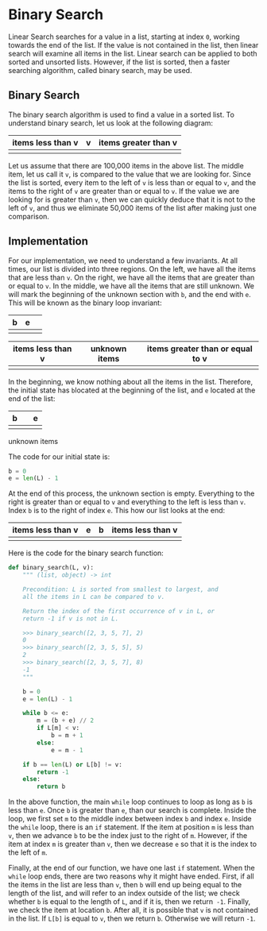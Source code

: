 # Binary Search

Linear Search searches for a value in a list, starting at index `0`, working towards the end of the list. If the value is not contained in the list, then linear search will examine all items in the list. Linear search can be applied to both sorted and unsorted lists. However, if the list is sorted, then a faster searching algorithm, called binary search, may be used.

## Binary Search

The binary search algorithm is used to find a value in a sorted list. To understand binary search, let us look at the following diagram:

| items less than v | v   | items greater than v |
| ----------------- | --- | -------------------- |
|                   |     |                      |

Let us assume that there are 100,000 items in the above list. The middle item, let us call it `v`, is compared to the value that we are looking for. Since the list is sorted, every item to the left of `v` is less than or equal to `v`, and the items to the right of `v` are greater than or equal to `v`. If the value we are looking for is greater than `v`, then we can quickly deduce that it is not to the left of `v`, and thus we eliminate 50,000 items of the list after making just one comparison.

## Implementation

For our implementation, we need to understand a few invariants. At all times, our list is divided into three regions. On the left, we have all the items that are less than `v`. On the right, we have all the items that are greater than or equal to `v`. In the middle, we have all the items that are still unknown. We will mark the beginning of the unknown section with `b`, and the end with `e`. This will be known as the binary loop invariant:

| b   | e   |     |
| --- | --- | --- |
|     |     |     |

| items less than v | unknown items | items greater than or equal to v |
| ----------------- | ------------- | -------------------------------- |
|                   |               |                                  |

In the beginning, we know nothing about all the items in the list. Therefore, the initial state has `b`located at the beginning of the list, and `e` located at the end of the list:

| b   |     | e   |
| --- | --- | --- |
|     |     |     |

unknown items

The code for our initial state is:

```python
b = 0
e = len(L) - 1
```

At the end of this process, the unknown section is empty. Everything to the right is greater than or equal to `v` and everything to the left is less than `v`. Index `b` is to the right of index `e`. This how our list looks at the end:

| items less than v | e   | b   | items less than v |
| ----------------- | --- | --- | ----------------- |
|                   |     |     |                   |

Here is the code for the binary search function:

```python
def binary_search(L, v):
    """ (list, object) -> int

    Precondition: L is sorted from smallest to largest, and
    all the items in L can be compared to v.

    Return the index of the first occurrence of v in L, or
    return -1 if v is not in L.

    >>> binary_search([2, 3, 5, 7], 2)
    0
    >>> binary_search([2, 3, 5, 5], 5)
    2
    >>> binary_search([2, 3, 5, 7], 8)
    -1
    """

    b = 0
    e = len(L) - 1

    while b <= e:
        m = (b + e) // 2
        if L[m] < v:
            b = m + 1
        else:
            e = m - 1

    if b == len(L) or L[b] != v:
        return -1
    else:
        return b
```

In the above function, the main `while` loop continues to loop as long as `b` is less than `e`. Once `b` is greater than `e`, than our search is complete. Inside the loop, we first set `m` to the middle index between index `b` and index `e`. Inside the `while` loop, there is an `if` statement. If the item at position `m` is less than `v`, then we advance `b` to be the index just to the right of `m`. However, if the item at index `m` is greater than `v`, then we decrease `e` so that it is the index to the left of `m`.

Finally, at the end of our function, we have one last `if` statement. When the
`while` loop ends, there are two reasons why it might have ended. First, if all
the items in the list are less than `v`, then `b` will end up being equal to the
length of the list, and will refer to an index outside of the list; we check
whether `b` is equal to the length of `L`, and if it is, then we return` -1`.
Finally, we check the item at location `b`. After all, it is possible that `v`
is not contained in the list. If `L[b]` is equal to `v`, then we return `b`.
Otherwise we will return `-1`.
